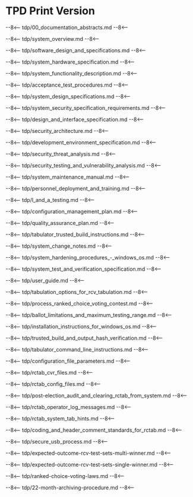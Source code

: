 # TPD Print Version

<div style="page-break-after: always;"></div>

--8<--
tdp/00_documentation_abstracts.md
--8<--

<div style="page-break-after: always;"></div>

--8<--
tdp/system_overview.md
--8<--

<div style="page-break-after: always;"></div>

--8<--
tdp/software_design_and_specifications.md
--8<--

<div style="page-break-after: always;"></div>

--8<--
tdp/system_hardware_specification.md
--8<--

<div style="page-break-after: always;"></div>

--8<--
tdp/system_functionality_description.md
--8<--

<div style="page-break-after: always;"></div>

--8<--
tdp/acceptance_test_procedures.md
--8<--

<div style="page-break-after: always;"></div>

--8<--
tdp/system_design_specifications.md
--8<--

<div style="page-break-after: always;"></div>

--8<--
tdp/system_security_specification_requirements.md
--8<--

<div style="page-break-after: always;"></div>

--8<--
tdp/design_and_interface_specification.md
--8<--

<div style="page-break-after: always;"></div>

--8<--
tdp/security_architecture.md
--8<--

<div style="page-break-after: always;"></div>

--8<--
tdp/development_environment_specification.md
--8<--

<div style="page-break-after: always;"></div>

--8<--
tdp/security_threat_analysis.md
--8<--

<div style="page-break-after: always;"></div>

--8<--
tdp/security_testing_and_vulnerability_analysis.md
--8<--

<div style="page-break-after: always;"></div>

--8<--
tdp/system_maintenance_manual.md
--8<--

<div style="page-break-after: always;"></div>

--8<--
tdp/personnel_deployment_and_training.md
--8<--

<div style="page-break-after: always;"></div>

--8<--
tdp/l_and_a_testing.md
--8<--

<div style="page-break-after: always;"></div>

--8<--
tdp/configuration_management_plan.md
--8<--

<div style="page-break-after: always;"></div>

--8<--
tdp/quality_assurance_plan.md
--8<--

<div style="page-break-after: always;"></div>

--8<--
tdp/tabulator_trusted_build_instructions.md
--8<--

<div style="page-break-after: always;"></div>

--8<--
tdp/system_change_notes.md
--8<--

<div style="page-break-after: always;"></div>

--8<--
tdp/system_hardening_procedures_-_windows_os.md
--8<--

<div style="page-break-after: always;"></div>

--8<--
tdp/system_test_and_verification_specification.md
--8<--

<div style="page-break-after: always;"></div>

--8<--
tdp/user_guide.md
--8<--

<div style="page-break-after: always;"></div>

--8<--
tdp/tabulation_options_for_rcv_tabulation.md
--8<--

<div style="page-break-after: always;"></div>

--8<--
tdp/process_ranked_choice_voting_contest.md
--8<--

<div style="page-break-after: always;"></div>

--8<--
tdp/ballot_limitations_and_maximum_testing_range.md
--8<--

<div style="page-break-after: always;"></div>

--8<--
tdp/installation_instructions_for_windows_os.md
--8<--

<div style="page-break-after: always;"></div>

--8<--
tdp/trusted_build_and_output_hash_verification.md
--8<--

<div style="page-break-after: always;"></div>

--8<--
tdp/tabulator_command_line_instructions.md
--8<--

<div style="page-break-after: always;"></div>

--8<--
tdp/configuration_file_parameters.md
--8<--

<div style="page-break-after: always;"></div>

--8<--
tdp/rctab_cvr_files.md
--8<--

<div style="page-break-after: always;"></div>

--8<--
tdp/rctab_config_files.md
--8<--

<div style="page-break-after: always;"></div>

--8<--
tdp/post-election_audit_and_clearing_rctab_from_system.md
--8<--

<div style="page-break-after: always;"></div>

--8<--
tdp/rctab_operator_log_messages.md
--8<--

<div style="page-break-after: always;"></div>

--8<--
tdp/rctab_system_tab_hints.md
--8<--

<div style="page-break-after: always;"></div>

--8<--
tdp/coding_and_header_comment_standards_for_rctab.md
--8<--

<div style="page-break-after: always;"></div>

--8<--
tdp/secure_usb_process.md
--8<--

<div style="page-break-after: always;"></div>

--8<--
tdp/expected-outcome-rcv-test-sets-multi-winner.md
--8<--

<div style="page-break-after: always;"></div>

--8<--
tdp/expected-outcome-rcv-test-sets-single-winner.md
--8<--

<div style="page-break-after: always;"></div>

--8<--
tdp/ranked-choice-voting-laws.md
--8<--

<div style="page-break-after: always;"></div>

--8<--
tdp/22-month-archiving-procedure.md
--8<--
